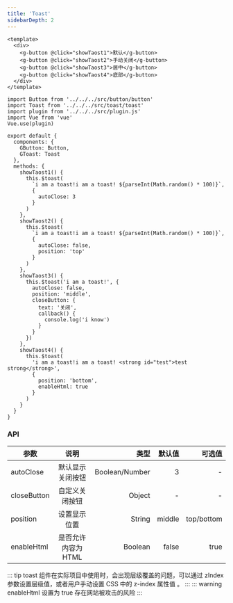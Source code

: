 ```yaml
---
title: 'Toast'
sidebarDepth: 2
---
```


<ClientOnly>
  <toast-demo-1/>
</ClientOnly>

```vue{4}
<template>
  <div>
    <g-button @click="showTaost1">默认</g-button>
    <g-button @click="showTaost2">手动关闭</g-button>
    <g-button @click="showTaost3">居中</g-button>
    <g-button @click="showTaost4">底部</g-button>
  </div>
</template>
```

```js{4}
import Button from '../../../src/button/button'
import Toast from '../../../src/toast/toast'
import plugin from '../../../src/plugin.js'
import Vue from 'vue'
Vue.use(plugin)

export default {
  components: {
    GButton: Button,
    GToast: Toast
  },
  methods: {
    showTaost1() {
      this.$toast(
        `i am a toast!i am a toast! ${parseInt(Math.random() * 100)}`,
        {
          autoClose: 3
        }
      )
    },
    showTaost2() {
      this.$toast(
        `i am a toast!i am a toast! ${parseInt(Math.random() * 100)}`,
        {
          autoClose: false,
          position: 'top'
        }
      )
    },
    showTaost3() {
      this.$toast('i am a toast!', {
        autoClose: false,
        position: 'middle',
        closeButton: {
          text: '关闭',
          callback() {
            console.log('i know')
          }
        }
      })
    },
    showTaost4() {
      this.$toast(
        'i am a toast!i am a toast! <strong id="test">test strong</strong>',
        {
          position: 'bottom',
          enableHtml: true
        }
      )
    }
  }
}
```

### API

| 参数        |        说明         |           类型 | 默认值 |     可选值 |
| ----------- | :-----------------: | -------------: | -----: | ---------: |
| autoClose   |  默认显示关闭按钮   | Boolean/Number |      3 |          - |
| closeButton |   自定义关闭按钮    |         Object |      - |          - | - |
| position    |    设置显示位置     |         String | middle | top/bottom |
| enableHtml  | 是否允许内容为 HTML |        Boolean |  false |       true |

::: tip
toast 组件在实际项目中使用时，会出现层级覆盖的问题，可以通过 zIndex 参数设置层级值，或者用户手动设置 CSS 中的 z-index 属性值 。
:::
::: warning
enableHtml 设置为 true 存在网站被攻击的风险
:::
